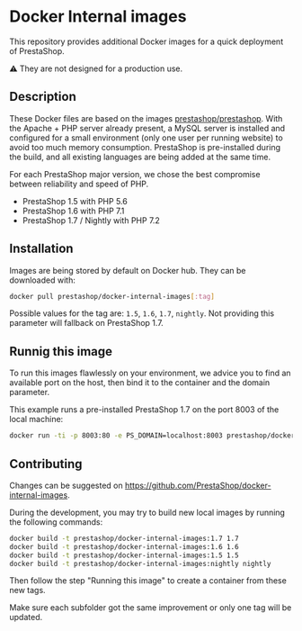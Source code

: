 # Docker Internal images

This repository provides additional Docker images for a quick deployment of PrestaShop.

:warning: They are not designed for a production use.

## Description

These Docker files are based on the images [prestashop/prestashop](https://hub.docker.com/r/prestashop/prestashop/).
With the Apache + PHP server already present, a MySQL server is installed and configured for a small environment (only one user per running website) to avoid too much memory consumption.
PrestaShop is pre-installed during the build, and all existing languages are being added at the same time.

For each PrestaShop major version, we chose the best compromise between reliability and speed of PHP.
* PrestaShop 1.5 with PHP 5.6
* PrestaShop 1.6 with PHP 7.1
* PrestaShop 1.7 / Nightly with PHP 7.2

## Installation

Images are being stored by default on Docker hub. They can be downloaded with:

```bash
docker pull prestashop/docker-internal-images[:tag]
```

Possible values for the tag are: `1.5`, `1.6`, `1.7`, `nightly`. Not providing this parameter will fallback on PrestaShop 1.7.

## Runnig this image

To run this images flawlessly on your environment, we advice you to find an available port on the host, then bind it
to the container and the domain parameter.

This example runs a pre-installed PrestaShop 1.7 on the port 8003 of the local machine:

```bash
docker run -ti -p 8003:80 -e PS_DOMAIN=localhost:8003 prestashop/docker-internal-images:1.7
```
## Contributing

Changes can be suggested on https://github.com/PrestaShop/docker-internal-images.

During the development, you may try to build new local images by running the following commands:

```bash
docker build -t prestashop/docker-internal-images:1.7 1.7
docker build -t prestashop/docker-internal-images:1.6 1.6
docker build -t prestashop/docker-internal-images:1.5 1.5
docker build -t prestashop/docker-internal-images:nightly nightly
```

Then follow the step "Running this image" to create a container from these new tags.

Make sure each subfolder got the same improvement or only one tag will be updated.
